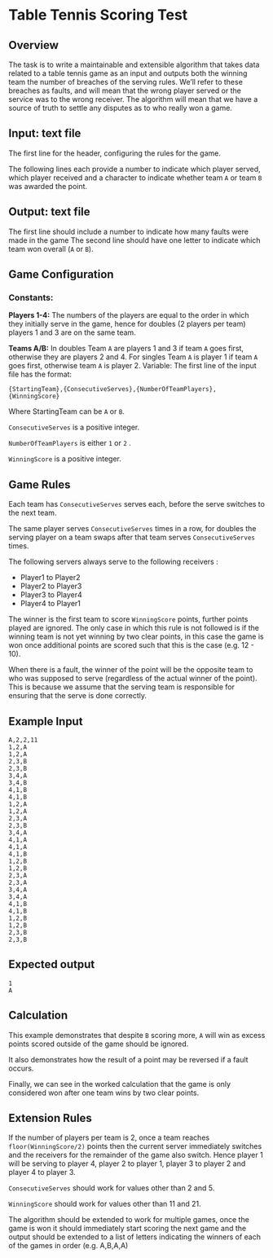 # Table Tennis Scoring Test

## Overview

The task is to write a maintainable and extensible algorithm that takes data related to a table tennis game as an input and outputs both the winning team the number of breaches of the serving rules. We’ll refer to these breaches as faults, and will mean that the wrong player served or the service was to the wrong receiver. The algorithm will mean that we have a source of truth to settle any disputes as to who really won a game.


## Input: text file

The first line for the header, configuring the rules for the game.

The following lines each provide a number to indicate which player served, which player received and a character to indicate whether team `A` or team `B` was awarded the point.

## Output: text file

The first line should include a number to indicate how many faults were made in the game
The second line should have one letter to indicate which team won overall (`A` or `B`).

## Game Configuration

### Constants:

**Players 1-4:** The numbers of the players are equal to the order in which they initially serve in the game, hence for doubles (2 players per team) players 1 and 3 are on the same team.

**Teams A/B:** 
In doubles Team `A` are players 1 and 3 if team `A` goes first, otherwise they are players 2 and 4. For singles Team `A` is player 1 if team `A` goes first, otherwise team `A` is player 2.
	Variable:
The first line of the input file has the format: 
```
{StartingTeam},{ConsecutiveServes},{NumberOfTeamPlayers},{WinningScore}
```
Where StartingTeam can be `A` or `B`.

`ConsecutiveServes` is a positive integer.

`NumberOfTeamPlayers` is either `1` or `2` .

`WinningScore` is a positive integer.

## Game Rules
Each team has `ConsecutiveServes` serves each, before the serve switches to the next team. 

The same player serves `ConsecutiveServes` times in a row, for doubles the serving player on a team swaps after that team serves `ConsecutiveServes` times.

The following servers always serve to the following receivers :

- Player1 to Player2
- Player2 to Player3
- Player3 to Player4
- Player4 to Player1

The winner is the first team to score `WinningScore` points, further points played are ignored. The only case in which this rule is not followed is if the winning team is not yet winning by two clear points, in this case the game is won once additional points are scored such that this is the case (e.g. 12 - 10).

When there is a fault, the winner of the point will be the opposite team to who was supposed to serve (regardless of the actual winner of the point). This is because we assume that the serving team is responsible for ensuring that the serve is done correctly.

## Example Input

```
A,2,2,11
1,2,A
1,2,A
2,3,B
2,3,B
3,4,A
3,4,B
4,1,B
4,1,B
1,2,A
1,2,A
2,3,A
2,3,B
3,4,A
4,1,A
4,1,A
4,1,B
1,2,B
1,2,B
2,3,A
2,3,A
3,4,A
3,4,A
4,1,B
4,1,B
1,2,B
1,2,B
2,3,B
2,3,B
```

## Expected output
```
1
A
```


## Calculation

This example demonstrates that despite `B` scoring more, `A` will win as excess points scored outside of the game should be ignored.

It also demonstrates how the result of a point may be reversed if a fault occurs.

Finally, we can see in the worked calculation that the game is only considered won after one team wins by two clear points.


## Extension Rules

If the number of players per team is 2, once a team reaches `floor(WinningScore/2)` points then the current server immediately switches and the receivers for the remainder of the game also switch. Hence player 1 will be serving to player 4, player 2 to player 1, player 3 to player 2 and player 4 to player 3.

`ConsecutiveServes` should work for values other than 2 and 5.

`WinningScore` should work for values other than 11 and 21.

The algorithm should be extended to work for multiple games, once the game is won it should immediately start scoring the next game and the output should be extended to a list of letters indicating the winners of each of the games in order (e.g. A,B,A,A)
